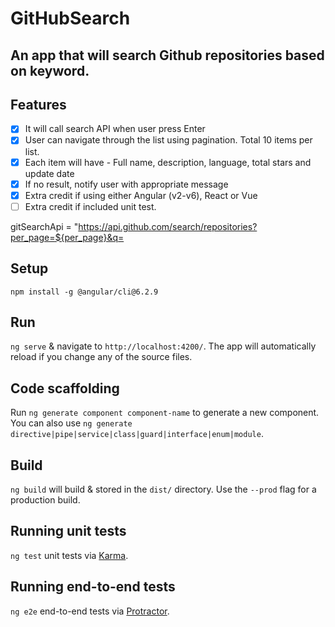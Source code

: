 # GitHubSearch
## An app that will search Github repositories based on keyword.

## Features
- [x] It will call search API when user press Enter
- [x] User can navigate through the list using pagination. Total 10 items per list.
- [x] Each item will have - Full name, description, language, total stars and update date
- [x] If no result, notify user with appropriate message
- [x] Extra credit if using either Angular (v2-v6), React or Vue
- [ ] Extra credit if included unit test.

gitSearchApi = "https://api.github.com/search/repositories?per_page=${per_page}&q=

## Setup

`npm install -g @angular/cli@6.2.9`

## Run

`ng serve` & navigate to `http://localhost:4200/`. The app will automatically reload if you change any of the source files.

## Code scaffolding

Run `ng generate component component-name` to generate a new component. You can also use `ng generate directive|pipe|service|class|guard|interface|enum|module`.

## Build

`ng build` will build & stored in the `dist/` directory. Use the `--prod` flag for a production build.

## Running unit tests

`ng test` unit tests via [Karma](https://karma-runner.github.io).

## Running end-to-end tests

`ng e2e` end-to-end tests via [Protractor](http://www.protractortest.org/).
